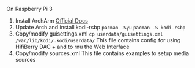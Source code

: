 On Raspberry Pi 3
  1. Install ArchArm [Official 
Docs](https://archlinuxarm.org/platforms/armv8/broadcom/raspberry-pi-3)
  2. Update Arch and install kodi-rsbp
    `pacman -Syu`
    `pacman -S kodi-rsbp`
  3. Copy/modify guisettings.xml
    `cp userdata/guisettings.xml /var/lib/kodi/.kodi/userdata/`
    This file contains config for using HifiBerry DAC + and to rnu the Web Interface
  4. Copy/modify sources.xml
    This file contains examples to setup media sources
